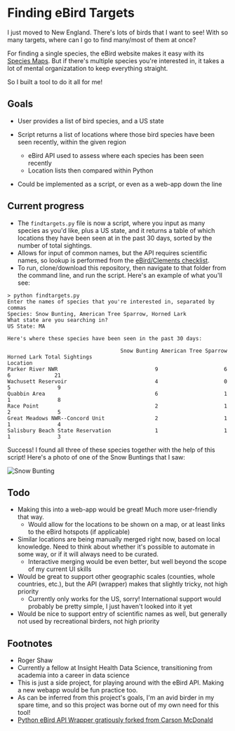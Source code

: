 # Finding eBird Targets

I just moved to New England. There's lots of birds that I want to see! With so many targets, where can I go to find many/most of them at once?

For finding a single species, the eBird website makes it easy with its [Species Maps](http://ebird.org/ebird/map/snobun?neg=true&env.minX=&env.minY=&env.maxX=&env.maxY=&zh=false&gp=false&ev=Z&mr=1-12&bmo=1&emo=12&yr=all&byr=1900&eyr=2016). But if there's multiple species you're interested in, it takes a lot of mental organizatation to keep everything straight.

So I built a tool to do it all for me!

## Goals

- User provides a list of bird species, and a US state
- Script returns a list of locations where those bird species have been seen recently, within the given region

  - eBird API used to assess where each species has been seen recently
  - Location lists then compared within Python

- Could be implemented as a script, or even as a web-app down the line

## Current progress

- The `findtargets.py` file is now a script, where you input as many species as you'd like, plus a US state, and it returns a table of which locations they have been seen at in the past 30 days, sorted by the number of total sightings.
- Allows for input of common names, but the API requires scientific names, so lookup is performed from the [eBird/Clements checklist](http://www.birds.cornell.edu/clementschecklist/download/).
- To run, clone/download this repository, then navigate to that folder from the command line, and run the script. Here's an example of what you'll see:

```
> python findtargets.py
Enter the names of species that you're interested in, separated by commas
Species: Snow Bunting, American Tree Sparrow, Horned Lark
What state are you searching in?
US State: MA
```

```
Here's where these species have been seen in the past 30 days:

                                    Snow Bunting American Tree Sparrow  Horned Lark Total Sightings
Location
Parker River NWR                               9                     6            6              21
Wachusett Reservoir                            4                     0            5               9
Quabbin Area                                   6                     1            1               8
Race Point                                     2                     1            2               5
Great Meadows NWR--Concord Unit                2                     1            1               4
Salisbury Beach State Reservation              1                     1            1               3
```
Success! I found all three of these species together with the help of this script! Here's a photo of one of the Snow Buntings that I saw:

![Snow Bunting](https://c2.staticflickr.com/6/5639/30899543702_011276cc0b_z_d.jpg)


## Todo

- Making this into a web-app would be great! Much more user-friendly that way.
    - Would allow for the locations to be shown on a map, or at least links to the eBird hotspots (if applicable)
- Similar locations are being manually merged right now, based on local knowledge. Need to think about whether it's possible to automate in some way, or if it will always need to be curated.
    - Interactive merging would be even better, but well beyond the scope of my current UI skills
- Would be great to support other geographic scales (counties, whole countries, etc.), but the API (wrapper) makes that slightly tricky, not high priority
    - Currently only works for the US, sorry! International support would probably be pretty simple, I just haven't looked into it yet
- Would be nice to support entry of scientific names as well, but generally not used by recreational birders, not high priority

## Footnotes

- Roger Shaw
- Currently a fellow at Insight Health Data Science, transitioning from academia into a career in data science
- This is just a side project, for playing around with the eBird API. Making a new webapp would be fun practice too.
- As can be inferred from this project's goals, I'm an avid birder in my spare time, and so this project was borne out of my own need for this tool!
- [Python eBird API Wrapper gratiously forked from Carson McDonald](https://github.com/carsonmcdonald/python-ebird-wrapper)
